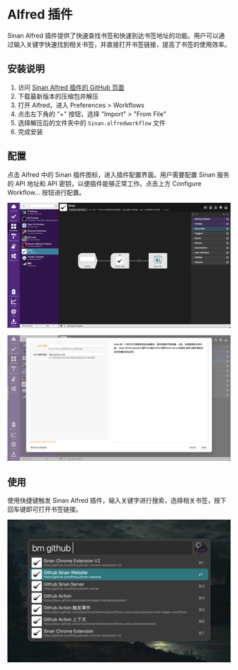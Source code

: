 # Alfred 插件

Sinan Alfred 插件提供了快速查找书签和快速到达书签地址的功能。用户可以通过输入关键字快速找到相关书签，并直接打开书签链接，提高了书签的使用效率。

## 安装说明

1. 访问 [Sinan Alfred 插件的 GitHub 页面](https://github.com/PeixyJ/sinan-alfred-extension)
2. 下载最新版本的压缩包并解压
3. 打开 Alfred，进入 Preferences > Workflows
4. 点击左下角的 "+" 按钮，选择 "Import" > "From File"
5. 选择解压后的文件夹中的 `Sinan.alfredworkflow` 文件
6. 完成安装

## 配置

点击 Alfred 中的 Sinan 插件图标，进入插件配置界面。用户需要配置 Sinan 服务的 API 地址和 API 密钥，以便插件能够正常工作。点击上方 Configure Workflow... 按钮进行配置。

![alt text](<../static/CleanShot 2025-09-04 at 10.26.52.png>)

![alt text](<../static/CleanShot 2025-09-04 at 10.27.52.png>)

## 使用

使用快捷键触发 Sinan Alfred 插件，输入关键字进行搜索，选择相关书签，按下回车键即可打开书签链接。

![alt text](<../static/CleanShot 2025-09-04 at 10.29.28@2x.png>)